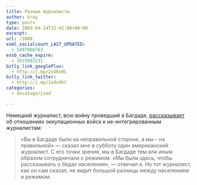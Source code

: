 ```yaml
---
title: Разные журналисты
author: Gray
type: posts
date: 2003-04-14T22:42:00+00:00
excerpt:
url: /2888
esml_socialcount_LAST_UPDATED:
  - 1497068763
essb_cache_expire:
  - 1615603231
bitly_link_googlePlus:
  - http://j.mp/2sOEe9L
bitly_link_twitter:
  - http://j.mp/2sOs0ht
categories:
  - Uncategorized

---
```








Немецкий журналист, всю войну проведший в Багдаде, <a href="http://inopressa.ru/details.pl?id=12107" target="_blank">рассказывает</a> об отношениях оккупационных войск к не-интегрированным журналистам:

> &#171;Вы в Багдаде были на неправильной стороне, а мы – на правильной&#187; &#8212; сказал мне в субботу один американский журналист. С его точки зрения, мы в Багдаде тем или иным образом сотрудничали с режимом. &#171;Мы были здесь, чтобы рассказывать о бедах населения&#187;, &#8212; отвечал я. Но тот журналист, как он сам сказал, не видит большой разницы между населением и режимом.